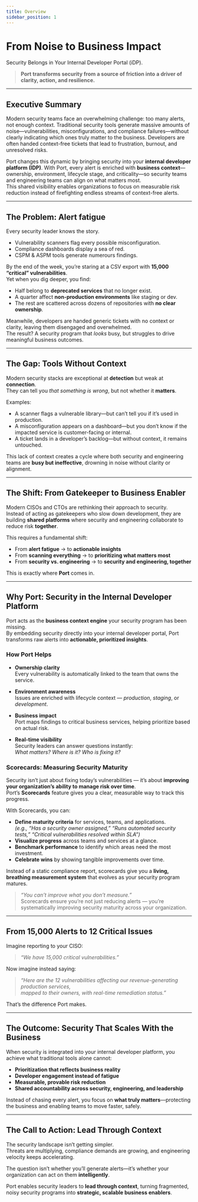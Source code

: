 ```yaml
---
title: Overview
sidebar_position: 1
---
```


# From Noise to Business Impact

Security Belongs in Your Internal Developer Portal (iDP).
> **Port transforms security from a source of friction into a driver of clarity, action, and resilience.**

---

## Executive Summary

Modern security teams face an overwhelming challenge: too many alerts, not enough context. Traditional security tools generate massive amounts of noise—vulnerabilities, misconfigurations, and compliance failures—without clearly indicating which ones truly matter to the business. Developers are often handed context-free tickets that lead to frustration, burnout, and unresolved risks.

Port changes this dynamic by bringing security into your **internal developer platform (IDP)**. With Port, every alert is enriched with **business context**—ownership, environment, lifecycle stage, and criticality—so security teams and engineering teams can align on what matters most.  
This shared visibility enables organizations to focus on measurable risk reduction instead of firefighting endless streams of context-free alerts.

---

## The Problem: Alert fatigue

Every security leader knows the story.  

- Vulnerability scanners flag every possible misconfiguration.  
- Compliance dashboards display a sea of red.
- CSPM & ASPM tools generate numerours findings.

By the end of the week, you’re staring at a CSV export with **15,000 “critical” vulnerabilities**.  
Yet when you dig deeper, you find:

- Half belong to **deprecated services** that no longer exist.  
- A quarter affect **non-production environments** like staging or dev.  
- The rest are scattered across dozens of repositories with **no clear ownership**.  

Meanwhile, developers are handed generic tickets with no context or clarity, leaving them disengaged and overwhelmed.  
The result? A security program that *looks* busy, but struggles to drive meaningful business outcomes.

---

## The Gap: Tools Without Context

Modern security stacks are exceptional at **detection** but weak at **connection**.  
They can tell you *that something is wrong*, but not whether it **matters**.

Examples:
- A scanner flags a vulnerable library—but can’t tell you if it’s used in production.  
- A misconfiguration appears on a dashboard—but you don’t know if the impacted service is customer-facing or internal.  
- A ticket lands in a developer’s backlog—but without context, it remains untouched.  

This lack of context creates a cycle where both security and engineering teams are **busy but ineffective**, drowning in noise without clarity or alignment.

---

## The Shift: From Gatekeeper to Business Enabler

Modern CISOs and CTOs are rethinking their approach to security.  
Instead of acting as gatekeepers who slow down development, they are building **shared platforms** where security and engineering collaborate to reduce risk **together**.

This requires a fundamental shift:
- From **alert fatigue** → to **actionable insights**  
- From **scanning everything** → to **prioritizing what matters most**  
- From **security vs. engineering** → to **security and engineering, together**  

This is exactly where **Port** comes in.

---

## Why Port: Security in the Internal Developer Platform

Port acts as the **business context engine** your security program has been missing.  
By embedding security directly into your internal developer portal, Port transforms raw alerts into **actionable, prioritized insights**.

### How Port Helps
- **Ownership clarity**  
  Every vulnerability is automatically linked to the team that owns the service.

- **Environment awareness**  
  Issues are enriched with lifecycle context — *production*, *staging*, or *development*.

- **Business impact**  
  Port maps findings to critical business services, helping prioritize based on actual risk.

- **Real-time visibility**  
  Security leaders can answer questions instantly:  
  *What matters? Where is it? Who is fixing it?*

### Scorecards: Measuring Security Maturity

Security isn’t just about fixing today’s vulnerabilities — it’s about **improving your organization’s ability to manage risk over time**.  
Port’s **Scorecards** feature gives you a clear, measurable way to track this progress.

With Scorecards, you can:

- **Define maturity criteria** for services, teams, and applications.  
  *(e.g., “Has a security owner assigned,” “Runs automated security tests,” “Critical vulnerabilities resolved within SLA”)*  
- **Visualize progress** across teams and services at a glance.  
- **Benchmark performance** to identify which areas need the most investment.  
- **Celebrate wins** by showing tangible improvements over time.

Instead of a static compliance report, scorecards give you a **living, breathing measurement system** that evolves as your security program matures.

> *“You can’t improve what you don’t measure.”*  
> Scorecards ensure you’re not just reducing alerts — you’re systematically improving security maturity across your organization.

---

## From 15,000 Alerts to 12 Critical Issues

Imagine reporting to your CISO:  

> *“We have 15,000 critical vulnerabilities.”*

Now imagine instead saying:  

> *“Here are the 12 vulnerabilities affecting our revenue-generating production services,  
mapped to their owners, with real-time remediation status.”*

That’s the difference Port makes.

---

## The Outcome: Security That Scales With the Business

When security is integrated into your internal developer platform, you achieve what traditional tools alone cannot:

- **Prioritization that reflects business reality**  
- **Developer engagement instead of fatigue**  
- **Measurable, provable risk reduction**  
- **Shared accountability across security, engineering, and leadership**

Instead of chasing every alert, you focus on **what truly matters**—protecting the business and enabling teams to move faster, safely.

---

## The Call to Action: Lead Through Context

The security landscape isn’t getting simpler.  
Threats are multiplying, compliance demands are growing, and engineering velocity keeps accelerating.  

The question isn’t whether you’ll generate alerts—it’s whether your organization can act on them **intelligently**.

Port enables security leaders to **lead through context**, turning fragmented, noisy security programs into **strategic, scalable business enablers**.
